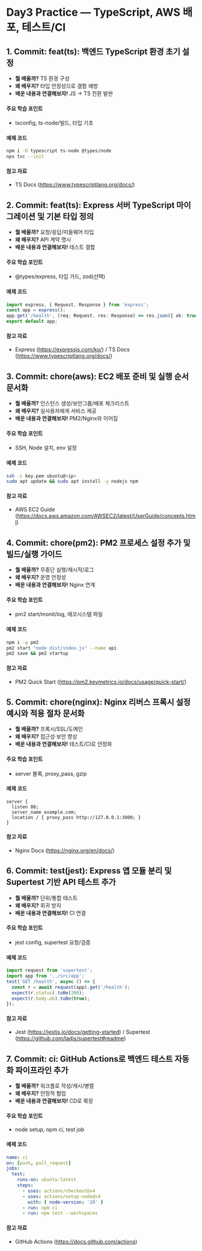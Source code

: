 # Day3 Practice — TypeScript, AWS 배포, 테스트/CI

## 1. Commit: feat(ts): 백엔드 TypeScript 환경 초기 설정
- **뭘 배울까?**  TS 환경 구성
- **왜 배우지?**  타입 안정성으로 결함 예방
- **배운 내용과 연결해보자!**  JS → TS 전환 발판
#### 주요 학습 포인트
- tsconfig, ts-node/빌드, 타입 기초
#### 예제 코드
```bash
npm i -D typescript ts-node @types/node
npx tsc --init
```
#### 참고 자료
- TS Docs (https://www.typescriptlang.org/docs/)

## 2. Commit: feat(ts): Express 서버 TypeScript 마이그레이션 및 기본 타입 정의
- **뭘 배울까?**  요청/응답/미들웨어 타입
- **왜 배우지?**  API 계약 명시
- **배운 내용과 연결해보자!**  테스트 결합
#### 주요 학습 포인트
- @types/express, 타입 가드, zod(선택)
#### 예제 코드
```ts
import express, { Request, Response } from 'express';
const app = express();
app.get('/health', (req: Request, res: Response) => res.json({ ok: true }));
export default app;
```
#### 참고 자료
- Express (https://expressjs.com/ko/) / TS Docs (https://www.typescriptlang.org/docs/)

## 3. Commit: chore(aws): EC2 배포 준비 및 실행 순서 문서화
- **뭘 배울까?**  인스턴스 생성/보안그룹/배포 체크리스트
- **왜 배우지?**  실사용자에게 서비스 제공
- **배운 내용과 연결해보자!**  PM2/Nginx와 이어짐
#### 주요 학습 포인트
- SSH, Node 설치, env 설정
#### 예제 코드
```bash
ssh -i key.pem ubuntu@<ip>
sudo apt update && sudo apt install -y nodejs npm
```
#### 참고 자료
- AWS EC2 Guide (https://docs.aws.amazon.com/AWSEC2/latest/UserGuide/concepts.html)

## 4. Commit: chore(pm2): PM2 프로세스 설정 추가 및 빌드/실행 가이드
- **뭘 배울까?**  무중단 실행/재시작/로그
- **왜 배우지?**  운영 안정성
- **배운 내용과 연결해보자!**  Nginx 연계
#### 주요 학습 포인트
- pm2 start/monit/log, 에코시스템 파일
#### 예제 코드
```bash
npm i -g pm2
pm2 start "node dist/index.js" --name api
pm2 save && pm2 startup
```
#### 참고 자료
- PM2 Quick Start (https://pm2.keymetrics.io/docs/usage/quick-start/)

## 5. Commit: chore(nginx): Nginx 리버스 프록시 설정 예시와 적용 절차 문서화
- **뭘 배울까?**  프록시/SSL/도메인
- **왜 배우지?**  접근성·보안 향상
- **배운 내용과 연결해보자!**  테스트/CI로 안정화
#### 주요 학습 포인트
- server 블록, proxy_pass, gzip
#### 예제 코드
```nginx
server {
  listen 80;
  server_name example.com;
  location / { proxy_pass http://127.0.0.1:3000; }
}
```
#### 참고 자료
- Nginx Docs (https://nginx.org/en/docs/)

## 6. Commit: test(jest): Express 앱 모듈 분리 및 Supertest 기반 API 테스트 추가
- **뭘 배울까?**  단위/통합 테스트
- **왜 배우지?**  회귀 방지
- **배운 내용과 연결해보자!**  CI 연결
#### 주요 학습 포인트
- jest config, supertest 요청/검증
#### 예제 코드
```ts
import request from 'supertest';
import app from '../src/app';
test('GET /health', async () => {
  const r = await request(app).get('/health');
  expect(r.status).toBe(200);
  expect(r.body.ok).toBe(true);
});
```
#### 참고 자료
- Jest (https://jestjs.io/docs/getting-started) / Supertest (https://github.com/ladjs/supertest#readme)

## 7. Commit: ci: GitHub Actions로 백엔드 테스트 자동화 파이프라인 추가
- **뭘 배울까?**  워크플로 작성/캐시/병렬
- **왜 배우지?**  안정적 협업
- **배운 내용과 연결해보자!**  CD로 확장
#### 주요 학습 포인트
- node setup, npm ci, test job
#### 예제 코드
```yaml
name: ci
on: [push, pull_request]
jobs:
  test:
    runs-on: ubuntu-latest
    steps:
      - uses: actions/checkout@v4
      - uses: actions/setup-node@v4
        with: { node-version: '20' }
      - run: npm ci
      - run: npm test --workspaces
```
#### 참고 자료
- GitHub Actions (https://docs.github.com/actions)
